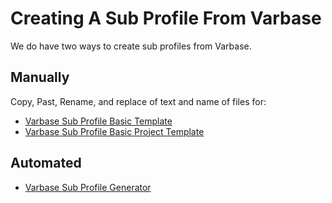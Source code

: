 # Creating A Sub Profile From Varbase

We do have two ways to create sub profiles from Varbase.

## Manually

Copy, Past, Rename, and replace of text and name of files for:

* [Varbase Sub Profile Basic Template](varbase-sub-profile-basic-project-template.md)
* [Varbase Sub Profile Basic Project Template](varbase-sub-profile-basic-project-template.md)

## Automated

* [Varbase Sub Profile Generator](varbase-sub-profile-generator.md)

